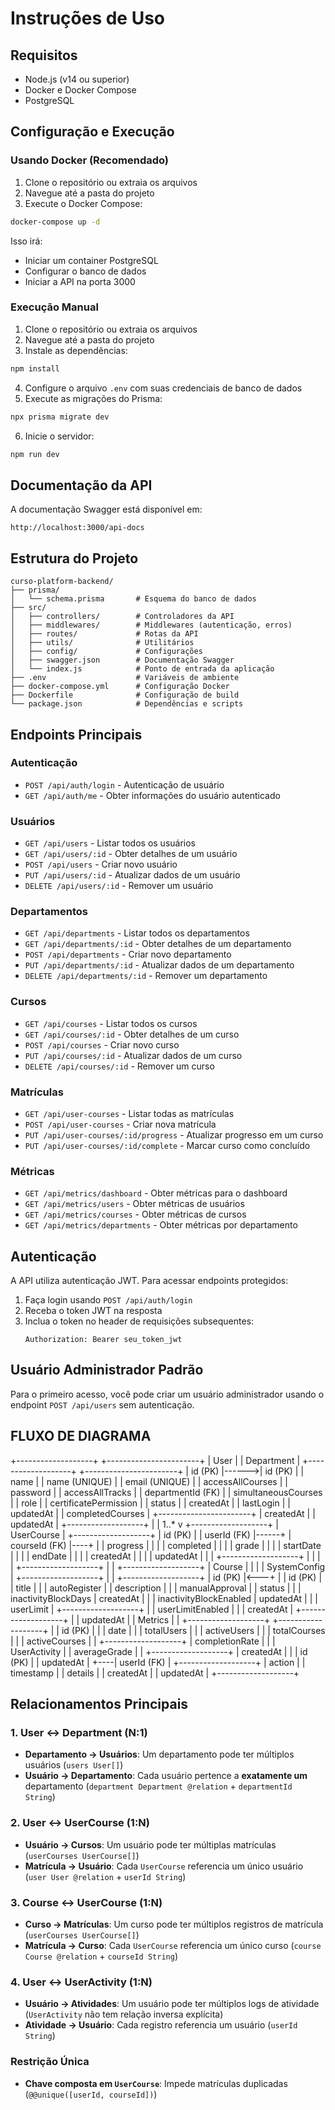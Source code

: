 # Instruções de Uso

## Requisitos
- Node.js (v14 ou superior)
- Docker e Docker Compose
- PostgreSQL

## Configuração e Execução

### Usando Docker (Recomendado)

1. Clone o repositório ou extraia os arquivos
2. Navegue até a pasta do projeto
3. Execute o Docker Compose:

```bash
docker-compose up -d
```

Isso irá:
- Iniciar um container PostgreSQL
- Configurar o banco de dados
- Iniciar a API na porta 3000

### Execução Manual

1. Clone o repositório ou extraia os arquivos
2. Navegue até a pasta do projeto
3. Instale as dependências:

```bash
npm install
```

4. Configure o arquivo `.env` com suas credenciais de banco de dados
5. Execute as migrações do Prisma:

```bash
npx prisma migrate dev
```

6. Inicie o servidor:

```bash
npm run dev
```

## Documentação da API

A documentação Swagger está disponível em:

```
http://localhost:3000/api-docs
```

## Estrutura do Projeto

```
curso-platform-backend/
├── prisma/
│   └── schema.prisma       # Esquema do banco de dados
├── src/
│   ├── controllers/        # Controladores da API
│   ├── middlewares/        # Middlewares (autenticação, erros)
│   ├── routes/             # Rotas da API
│   ├── utils/              # Utilitários
│   ├── config/             # Configurações
│   ├── swagger.json        # Documentação Swagger
│   └── index.js            # Ponto de entrada da aplicação
├── .env                    # Variáveis de ambiente
├── docker-compose.yml      # Configuração Docker
├── Dockerfile              # Configuração de build
└── package.json            # Dependências e scripts
```

## Endpoints Principais

### Autenticação
- `POST /api/auth/login` - Autenticação de usuário
- `GET /api/auth/me` - Obter informações do usuário autenticado

### Usuários
- `GET /api/users` - Listar todos os usuários
- `GET /api/users/:id` - Obter detalhes de um usuário
- `POST /api/users` - Criar novo usuário
- `PUT /api/users/:id` - Atualizar dados de um usuário
- `DELETE /api/users/:id` - Remover um usuário

### Departamentos
- `GET /api/departments` - Listar todos os departamentos
- `GET /api/departments/:id` - Obter detalhes de um departamento
- `POST /api/departments` - Criar novo departamento
- `PUT /api/departments/:id` - Atualizar dados de um departamento
- `DELETE /api/departments/:id` - Remover um departamento

### Cursos
- `GET /api/courses` - Listar todos os cursos
- `GET /api/courses/:id` - Obter detalhes de um curso
- `POST /api/courses` - Criar novo curso
- `PUT /api/courses/:id` - Atualizar dados de um curso
- `DELETE /api/courses/:id` - Remover um curso

### Matrículas
- `GET /api/user-courses` - Listar todas as matrículas
- `POST /api/user-courses` - Criar nova matrícula
- `PUT /api/user-courses/:id/progress` - Atualizar progresso em um curso
- `PUT /api/user-courses/:id/complete` - Marcar curso como concluído

### Métricas
- `GET /api/metrics/dashboard` - Obter métricas para o dashboard
- `GET /api/metrics/users` - Obter métricas de usuários
- `GET /api/metrics/courses` - Obter métricas de cursos
- `GET /api/metrics/departments` - Obter métricas por departamento

## Autenticação

A API utiliza autenticação JWT. Para acessar endpoints protegidos:

1. Faça login usando `POST /api/auth/login`
2. Receba o token JWT na resposta
3. Inclua o token no header de requisições subsequentes:
   ```
   Authorization: Bearer seu_token_jwt
   ```

## Usuário Administrador Padrão

Para o primeiro acesso, você pode criar um usuário administrador usando o endpoint `POST /api/users` sem autenticação.

## FLUXO DE DIAGRAMA
+-------------------+       +-----------------------+
|      User         |       |      Department       |
+-------------------+       +-----------------------+
| id (PK)           |------>| id (PK)               |
| name              |       | name (UNIQUE)         |
| email (UNIQUE)    |       | accessAllCourses      |
| password          |       | accessAllTracks       |
| departmentId (FK) |       | simultaneousCourses   |
| role              |       | certificatePermission |
| status            |       | createdAt             |
| lastLogin         |       | updatedAt             |
| completedCourses  |       +-----------------------+
| createdAt         |
| updatedAt         |
+-------------------+
        |
        | 1..*
        v
+-------------------+
|    UserCourse     |
+-------------------+
| id (PK)           |
| userId (FK)       |------+
| courseId (FK)     |----+ |
| progress          |    | |
| completed         |    | |
| grade             |    | |
| startDate         |    | |
| endDate           |    | |
| createdAt         |    | |
| updatedAt         |    | |
+-------------------+    | |
                         | |
+-------------------+    | |    +-------------------+
|      Course       |    | |    |   SystemConfig    |
+-------------------+    | |    +-------------------+
| id (PK)           |<---+ |    | id (PK)           |
| title             |      |    | autoRegister      |
| description       |      |    | manualApproval    |
| status            |      |    | inactivityBlockDays
| createdAt         |      |    | inactivityBlockEnabled
| updatedAt         |      |    | userLimit         |
+-------------------+      |    | userLimitEnabled  |
                           |    | createdAt         |
+-------------------+      |    | updatedAt         |
|     Metrics       |      |    +-------------------+
+-------------------+      |
| id (PK)           |      |
| date              |      |
| totalUsers        |      |
| activeUsers       |      |
| totalCourses      |      |
| activeCourses     |      |    +-------------------+
| completionRate    |      |    |   UserActivity    |
| averageGrade      |      |    +-------------------+
| createdAt         |      |    | id (PK)           |
| updatedAt         |      +----| userId (FK)       |
+-------------------+           | action            |
                                | timestamp         |
                                | details           |
                                | createdAt         |
                                | updatedAt         |
                                +-------------------+


## Relacionamentos Principais

### 1. User ↔ Department (N:1)
- **Departamento → Usuários**: Um departamento pode ter múltiplos usuários (`users User[]`)
- **Usuário → Departamento**: Cada usuário pertence a **exatamente um** departamento (`department Department @relation` + `departmentId String`)

### 2. User ↔ UserCourse (1:N)
- **Usuário → Cursos**: Um usuário pode ter múltiplas matrículas (`userCourses UserCourse[]`)
- **Matrícula → Usuário**: Cada `UserCourse` referencia um único usuário (`user User @relation` + `userId String`)

### 3. Course ↔ UserCourse (1:N)
- **Curso → Matrículas**: Um curso pode ter múltiplos registros de matrícula (`userCourses UserCourse[]`)
- **Matrícula → Curso**: Cada `UserCourse` referencia um único curso (`course Course @relation` + `courseId String`)

### 4. User ↔ UserActivity (1:N)
- **Usuário → Atividades**: Um usuário pode ter múltiplos logs de atividade (`UserActivity` não tem relação inversa explícita)
- **Atividade → Usuário**: Cada registro referencia um usuário (`userId String`)

### Restrição Única
- **Chave composta em `UserCourse`**: Impede matrículas duplicadas (`@@unique([userId, courseId])`)

